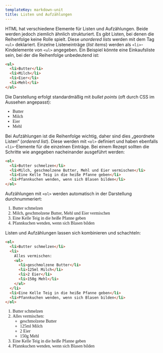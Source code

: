 ```yaml
---
templateKey: markdown-unit
title: Listen und Aufzählungen
---
```


HTML hat verschiedene Elemente für Listen und Aufzählungen.
Beide werden jedoch ziemlich ähnlich strukturiert. Es gibt
Listen, bei denen die Reihenfolge keine Rolle spielt. Diese
_unordered lists_ werden mit dem Tag `<ul>` deklariert. Einzelne
Listeneinträge (_list items_) werden als `<li>`-Kindelemente
von `<ul>` angegeben. Ein Beispiel könnte eine Einkaufsliste sein,
bei der die Reihenfolge unbedeutend ist:

```html
<ul>
  <li>Butter</li>
  <li>Milch</li>
  <li>Eier</li>
  <li>Mehl</li>
</ul>
```

Die Darstellung erfolgt standardmäßig mit _bullet points_ (oft durch
CSS im Aussehen angepasst):

<ul style="font-family: serif;">
  <li>Butter</li>
  <li>Milch</li>
  <li>Eier</li>
  <li>Mehl</li>
</ul>

Bei Aufzählungen ist die Reihenfolge wichtig, daher sind dies
„geordnete Listen“ (_ordererd list_). Diese werden mit `<ol>`
definiert und haben ebenfalls `<li>`-Elemente für die einzelnen
Einträge. Bei einem Rezept sollten die Schritte wie angegeben
nacheinander ausgeführt werden:

```html
<ol>
  <li>Butter schmelzen</li>
  <li>Milch, geschmolzene Butter, Mehl und Eier vermischen</li>
  <li>Eine Kelle Teig in die heiße Pfanne geben</li>
  <li>Pfannkuchen wenden, wenn sich Blasen bilden</li>
</ol>
```

Aufzählungen mit `<ol>` werden automatisch in der Darstellung durchnummeriert:

<ol style="font-family: serif;">
  <li>Butter schmelzen</li>
  <li>Milch, geschmolzene Butter, Mehl und Eier vermischen</li>
  <li>Eine Kelle Teig in die heiße Pfanne geben</li>
  <li>Pfannkuchen wenden, wenn sich Blasen bilden</li>
</ol>

Listen und Aufzählungen lassen sich kombinieren und schachteln:

```html
<ol>
  <li>Butter schmelzen</li>
  <li>
    Alles vermischen:
    <ul>
      <li>geschmolzene Butter</li>
      <li>125ml Milch</li>
      <li>2 Eier</li>
      <li>150g Mehl</li>
    </ul>
  </li>
  <li>Eine Kelle Teig in die heiße Pfanne geben</li>
  <li>Pfannkuchen wenden, wenn sich Blasen bilden</li>
</ol>
```

<ol style="font-family: serif;">
  <li>Butter schmelzen</li>
  <li>Alles vermischen:
    <ul>
      <li>geschmolzene Butter</li>
      <li>125ml Milch</li>
      <li>2 Eier</li>
      <li>150g Mehl</li>
    </ul> 
  </li>
  <li>Eine Kelle Teig in die heiße Pfanne geben</li>
  <li>Pfannkuchen wenden, wenn sich Blasen bilden</li>
</ol>
